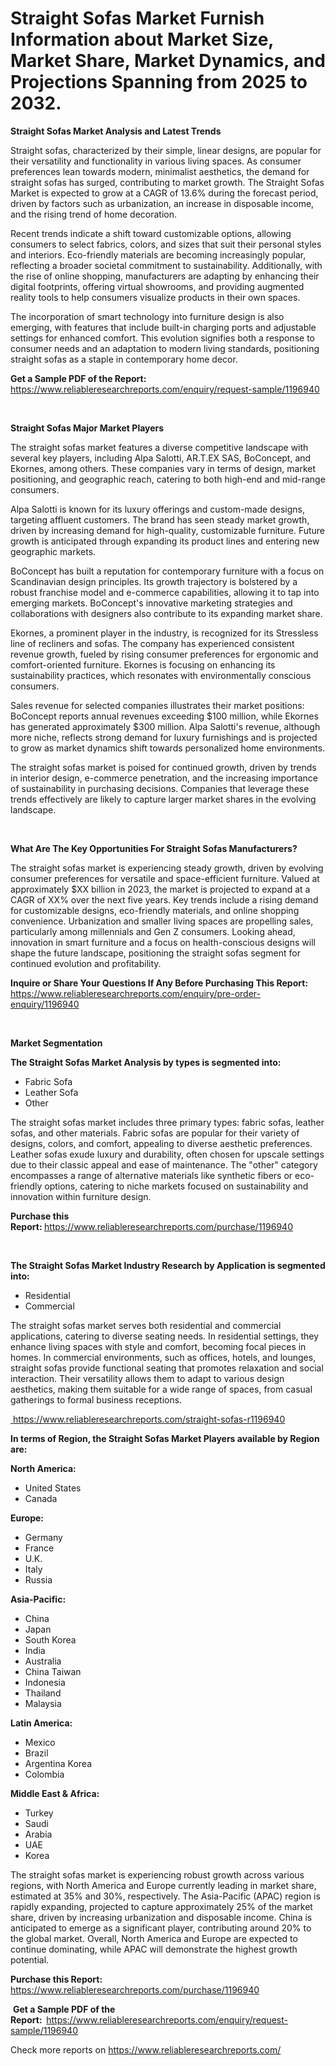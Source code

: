 <p><h1>Straight Sofas Market Furnish Information about Market Size, Market Share, Market Dynamics, and Projections Spanning from 2025 to 2032.</h1></p><p><strong>Straight Sofas Market Analysis and Latest Trends</strong></p>
<p><p>Straight sofas, characterized by their simple, linear designs, are popular for their versatility and functionality in various living spaces. As consumer preferences lean towards modern, minimalist aesthetics, the demand for straight sofas has surged, contributing to market growth. The Straight Sofas Market is expected to grow at a CAGR of 13.6% during the forecast period, driven by factors such as urbanization, an increase in disposable income, and the rising trend of home decoration.</p><p>Recent trends indicate a shift toward customizable options, allowing consumers to select fabrics, colors, and sizes that suit their personal styles and interiors. Eco-friendly materials are becoming increasingly popular, reflecting a broader societal commitment to sustainability. Additionally, with the rise of online shopping, manufacturers are adapting by enhancing their digital footprints, offering virtual showrooms, and providing augmented reality tools to help consumers visualize products in their own spaces.</p><p>The incorporation of smart technology into furniture design is also emerging, with features that include built-in charging ports and adjustable settings for enhanced comfort. This evolution signifies both a response to consumer needs and an adaptation to modern living standards, positioning straight sofas as a staple in contemporary home decor.</p></p>
<p><strong>Get a Sample PDF of the Report:&nbsp;</strong> <a href="https://www.reliableresearchreports.com/enquiry/request-sample/1196940?utm_campaign=2197&utm_medium=2&utm_source=Github&utm_content=ia&utm_term=07022025&utm_id=straight-sofas">https://www.reliableresearchreports.com/enquiry/request-sample/1196940</a></p>
<p>&nbsp;</p>
<p><strong>Straight Sofas Major Market Players</strong></p>
<p><p>The straight sofas market features a diverse competitive landscape with several key players, including Alpa Salotti, AR.T.EX SAS, BoConcept, and Ekornes, among others. These companies vary in terms of design, market positioning, and geographic reach, catering to both high-end and mid-range consumers.</p><p>Alpa Salotti is known for its luxury offerings and custom-made designs, targeting affluent customers. The brand has seen steady market growth, driven by increasing demand for high-quality, customizable furniture. Future growth is anticipated through expanding its product lines and entering new geographic markets.</p><p>BoConcept has built a reputation for contemporary furniture with a focus on Scandinavian design principles. Its growth trajectory is bolstered by a robust franchise model and e-commerce capabilities, allowing it to tap into emerging markets. BoConcept's innovative marketing strategies and collaborations with designers also contribute to its expanding market share.</p><p>Ekornes, a prominent player in the industry, is recognized for its Stressless line of recliners and sofas. The company has experienced consistent revenue growth, fueled by rising consumer preferences for ergonomic and comfort-oriented furniture. Ekornes is focusing on enhancing its sustainability practices, which resonates with environmentally conscious consumers.</p><p>Sales revenue for selected companies illustrates their market positions: BoConcept reports annual revenues exceeding $100 million, while Ekornes has generated approximately $300 million. Alpa Salotti's revenue, although more niche, reflects strong demand for luxury furnishings and is projected to grow as market dynamics shift towards personalized home environments.</p><p>The straight sofas market is poised for continued growth, driven by trends in interior design, e-commerce penetration, and the increasing importance of sustainability in purchasing decisions. Companies that leverage these trends effectively are likely to capture larger market shares in the evolving landscape.</p></p>
<p>&nbsp;</p>
<p><strong>What Are The Key Opportunities For Straight Sofas Manufacturers?</strong></p>
<p><p>The straight sofas market is experiencing steady growth, driven by evolving consumer preferences for versatile and space-efficient furniture. Valued at approximately $XX billion in 2023, the market is projected to expand at a CAGR of XX% over the next five years. Key trends include a rising demand for customizable designs, eco-friendly materials, and online shopping convenience. Urbanization and smaller living spaces are propelling sales, particularly among millennials and Gen Z consumers. Looking ahead, innovation in smart furniture and a focus on health-conscious designs will shape the future landscape, positioning the straight sofas segment for continued evolution and profitability.</p></p>
<p><strong>Inquire or Share Your Questions If Any Before Purchasing This Report:</strong> <a href="https://www.reliableresearchreports.com/enquiry/pre-order-enquiry/1196940?utm_campaign=2197&utm_medium=2&utm_source=Github&utm_content=ia&utm_term=07022025&utm_id=straight-sofas">https://www.reliableresearchreports.com/enquiry/pre-order-enquiry/1196940</a></p>
<p>&nbsp;</p>
<p><strong>Market Segmentation</strong></p>
<p><strong>The Straight Sofas Market Analysis by types is segmented into:</strong></p>
<p><ul><li>Fabric Sofa</li><li>Leather Sofa</li><li>Other</li></ul></p>
<p><p>The straight sofas market includes three primary types: fabric sofas, leather sofas, and other materials. Fabric sofas are popular for their variety of designs, colors, and comfort, appealing to diverse aesthetic preferences. Leather sofas exude luxury and durability, often chosen for upscale settings due to their classic appeal and ease of maintenance. The "other" category encompasses a range of alternative materials like synthetic fibers or eco-friendly options, catering to niche markets focused on sustainability and innovation within furniture design.</p></p>
<p><strong>Purchase this Report:&nbsp;</strong><a href="https://www.reliableresearchreports.com/purchase/1196940?utm_campaign=2197&utm_medium=2&utm_source=Github&utm_content=ia&utm_term=07022025&utm_id=straight-sofas">https://www.reliableresearchreports.com/purchase/1196940</a></p>
<p>&nbsp;</p>
<p><strong>The Straight Sofas Market Industry Research by Application is segmented into:</strong></p>
<p><ul><li>Residential</li><li>Commercial</li></ul></p>
<p><p>The straight sofas market serves both residential and commercial applications, catering to diverse seating needs. In residential settings, they enhance living spaces with style and comfort, becoming focal pieces in homes. In commercial environments, such as offices, hotels, and lounges, straight sofas provide functional seating that promotes relaxation and social interaction. Their versatility allows them to adapt to various design aesthetics, making them suitable for a wide range of spaces, from casual gatherings to formal business receptions.</p></p>
<p><a href="https://www.reliableresearchreports.com/straight-sofas-r1196940?utm_campaign=2197&utm_medium=2&utm_source=Github&utm_content=ia&utm_term=07022025&utm_id=straight-sofas">&nbsp;https://www.reliableresearchreports.com/straight-sofas-r1196940</a></p>
<p><strong>In terms of Region, the Straight Sofas Market Players available by Region are:</strong></p>
<p>
    <p> <strong> North America: </strong>
        <ul>
            <li>United States</li>
            <li>Canada</li>
        </ul>
        </p> 
    <p> <strong> Europe: </strong>
        <ul>
            <li>Germany</li>
            <li>France</li>
            <li>U.K.</li>
            <li>Italy</li>
            <li>Russia</li>
        </ul>
        </p> 
    <p> <strong> Asia-Pacific: </strong>
        <ul>
            <li>China</li>
            <li>Japan</li>
            <li>South Korea</li>
            <li>India</li>
            <li>Australia</li>
            <li>China Taiwan</li>
            <li>Indonesia</li>
            <li>Thailand</li>
            <li>Malaysia</li>
        </ul>
        </p> 
    <p> <strong> Latin America: </strong>
        <ul>
            <li>Mexico</li>
            <li>Brazil</li>
            <li>Argentina Korea</li>
            <li>Colombia</li>
        </ul>
        </p> 
    <p> <strong> Middle East & Africa: </strong>
        <ul>
            <li>Turkey</li>
            <li>Saudi</li>
            <li>Arabia</li>
            <li>UAE</li>
            <li>Korea</li>
        </ul>
    </p>
    </p>
<p><p>The straight sofas market is experiencing robust growth across various regions, with North America and Europe currently leading in market share, estimated at 35% and 30%, respectively. The Asia-Pacific (APAC) region is rapidly expanding, projected to capture approximately 25% of the market share, driven by increasing urbanization and disposable income. China is anticipated to emerge as a significant player, contributing around 20% to the global market. Overall, North America and Europe are expected to continue dominating, while APAC will demonstrate the highest growth potential.</p></p>
<p><strong>Purchase this Report: </strong><a href="https://www.reliableresearchreports.com/purchase/1196940?utm_campaign=2197&utm_medium=2&utm_source=Github&utm_content=ia&utm_term=07022025&utm_id=straight-sofas">https://www.reliableresearchreports.com/purchase/1196940</a></p>
<p>&nbsp;<strong>Get a Sample PDF of the Report:&nbsp;&nbsp;</strong><a href="https://www.reliableresearchreports.com/enquiry/request-sample/1196940?utm_campaign=2197&utm_medium=2&utm_source=Github&utm_content=ia&utm_term=07022025&utm_id=straight-sofas">https://www.reliableresearchreports.com/enquiry/request-sample/1196940</a></p>
<p><strong></strong></p>
<p>Check more reports on <a href="https://www.reliableresearchreports.com/?utm_campaign=2197&utm_medium=2&utm_source=Github&utm_content=ia&utm_term=07022025&utm_id=straight-sofas">https://www.reliableresearchreports.com/</a></p>